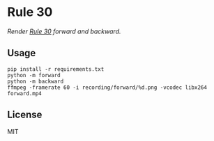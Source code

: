 Rule 30
=======

*Render [Rule 30](https://en.wikipedia.org/wiki/Rule_30) forward and backward.*

## Usage

    pip install -r requirements.txt
    python -m forward
    python -m backward
    ffmpeg -framerate 60 -i recording/forward/%d.png -vcodec libx264 forward.mp4


## License

MIT
